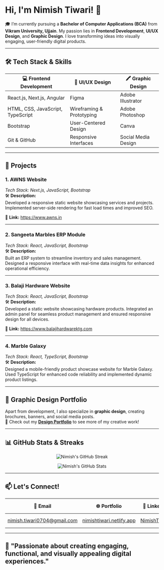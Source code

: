 # Hi, I'm Nimish Tiwari! 👋

🎓 I’m currently pursuing a **Bachelor of Computer Applications (BCA)** from **Vikram University, Ujjain**. My passion lies in **Frontend Development**, **UI/UX Design**, and **Graphic Design**. I love transforming ideas into visually engaging, user-friendly digital products.

---

## 🛠 Tech Stack & Skills

| 💻 **Frontend Development**  | 🎨 **UI/UX Design**      | 🖍️ **Graphic Design** |
|-----------------------------|-------------------------|-----------------------|
| React.js, Next.js, Angular   | Figma                   | Adobe Illustrator     |
| HTML, CSS, JavaScript, TypeScript | Wireframing & Prototyping | Adobe Photoshop       |
| Bootstrap                    | User-Centered Design    | Canva                 |
| Git & GitHub                 | Responsive Interfaces   | Social Media Design   |

---

## 🚀 Projects

### 1. **AWNS Website**  
*Tech Stack: Next.js, JavaScript, Bootstrap*  
🛠️ **Description:**  
Developed a responsive static website showcasing services and projects. Implemented server-side rendering for fast load times and improved SEO.  

🔗 **Link:** https://www.awns.in

---

### 2. **Sangeeta Marbles ERP Module**  
*Tech Stack: React, JavaScript, Bootstrap*  
🛠️ **Description:**  
Built an ERP system to streamline inventory and sales management. Designed a responsive interface with real-time data insights for enhanced operational efficiency.  


---

### 3. **Balaji Hardware Website**  
*Tech Stack: React, JavaScript, Bootstrap*  
🛠️ **Description:**  
Developed a static website showcasing hardware products. Integrated an admin panel for seamless product management and ensured responsive design for all devices.  

🔗 **Link:** https://www.balajihardwarektg.com

---

### 4. **Marble Galaxy**  
*Tech Stack: React, TypeScript, Bootstrap*  
🛠️ **Description:**  
Designed a mobile-friendly product showcase website for Marble Galaxy. Used TypeScript for enhanced code reliability and implemented dynamic product listings.  


---

## 🎨 Graphic Design Portfolio

Apart from development, I also specialize in **graphic design**, creating brochures, banners, and social media posts.  
🎯 Check out my **[Design Portfolio](https://nimishtiwari.netlify.app/)** to see more of my creative work!

---

## 📊 GitHub Stats & Streaks

<p align="center">
  <img src="https://github-readme-streak-stats.herokuapp.com/?user=nimish-tiwari123&theme=tokyonight" alt="Nimish's GitHub Streak" />
</p>

<p align="center">
  <img src="https://github-readme-stats.vercel.app/api?username=nimish-tiwari123&show_icons=true&theme=tokyonight" alt="Nimish's GitHub Stats" />
</p>

---

## 📫 Let's Connect!

| 📧 **Email**             | 🌐 **Portfolio**                          | 💼 **LinkedIn**                                 | 🐱 **GitHub**                                  |
|--------------------------|------------------------------------------|-------------------------------------------------|------------------------------------------------|
| [nimish.tiwari0704@gmail.com](mailto:nimish.tiwari0704@gmail.com) | [nimishtiwari.netlify.app](https://nimishtiwari.netlify.app/) | [NimishTiwari](https://www.linkedin.com/in/nimish-tiwari-542146274/) | [nimish-tiwari123](https://github.com/nimish-tiwari123) |

---

## 🌟 "Passionate about creating engaging, functional, and visually appealing digital experiences."
